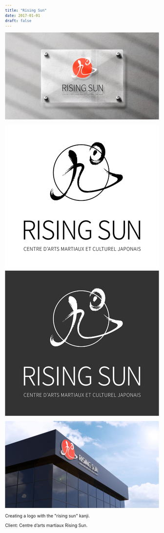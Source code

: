 ```yaml
---
title: "Rising Sun"
date: 2017-01-01
draft: false
---
```


![image1](logo-rising_sun-glass_plate.jpg)

![image3](logo-rising_sun-003.png)
![image5](logo-rising_sun-005.png)

![image6](logo-rising_sun-3d_building.jpg)

Creating a logo with the "rising sun" kanji.

Client: Centre d’arts martiaux Rising Sun.